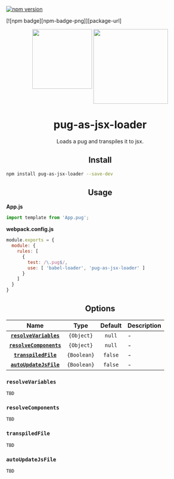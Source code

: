 [![npm version](https://badge.fury.io/js/pug-as-jsx-loader.svg)](https://badge.fury.io/js/pug-as-jsx-loader)

[![npm badge][npm-badge-png]][package-url]

<div align="center">
  <img width="160" height="160"
    src="https://bluewings.github.io/pug-as-jsx-loader/static/img/pug-as-jsx.png">
  <a href="https://github.com/webpack/webpack" style="vertical-align:top">
    <img width="200" height="200"
      src="https://webpack.js.org/assets/icon-square-big.svg">
  </a>
  <h1>pug-as-jsx-loader</h1>
  Loads a pug and transpiles it to jsx.
</div>

<h2 align="center">Install</h2>

```bash
npm install pug-as-jsx-loader --save-dev
```

<h2 align="center">Usage</h2>

**App.js**
```js
import template from 'App.pug';
```

**webpack.config.js**
```js
module.exports = {
  module: {
    rules: [
      {
        test: /\.pug$/,
        use: [ 'babel-loader', 'pug-as-jsx-loader' ]
      }
    ]
  }
}
```

<h2 align="center">Options</h2>

|Name|Type|Default|Description|
|:--:|:--:|:-----:|:----------|
|**[`resolveVariables`](#resolvevariables)**|`{Object}`|`null`| -|
|**[`resolveComponents`](#resolvecomponents)** |`{Object}`|`null`| -|
|**[`transpiledFile`](#transpiledfile)** |`{Boolean}`|`false`| -|
|**[`autoUpdateJsFile`](#autoiupdatejsfile)** |`{Boolean}`|`false`| -|

### `resolveVariables`

```
TBD
```

### `resolveComponents`

```
TBD
```

### `transpiledFile`

```
TBD
```

### `autoUpdateJsFile`

```
TBD
```
